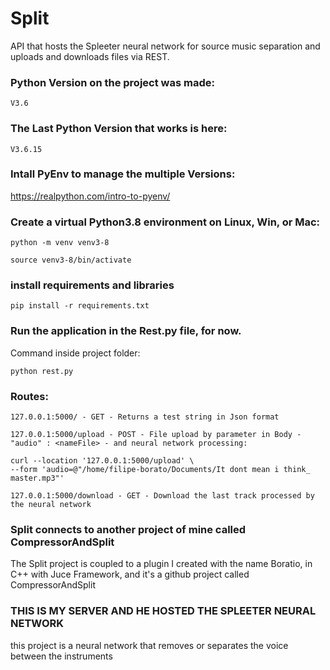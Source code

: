 # Split
 API that hosts the Spleeter neural network for source music separation and uploads and downloads files via REST.
 
### Python Version on the project was made:
``
V3.6
``
### The Last Python Version that works is here:
``
V3.6.15
``

### Intall PyEnv to manage the multiple Versions:

https://realpython.com/intro-to-pyenv/
 
 ### Create a virtual Python3.8 environment on Linux, Win, or Mac:
 ```
 python -m venv venv3-8
 ```
 
 ```
 source venv3-8/bin/activate
 ```
 ### install requirements and libraries
 ```
 pip install -r requirements.txt
 ```

 ### Run the application in the Rest.py file, for now.
Command inside project folder: 
```
python rest.py
```

### Routes: 
``
127.0.0.1:5000/ - GET - Returns a test string in Json format
``

``
127.0.0.1:5000/upload - POST - File upload by parameter in Body - "audio" : <nameFile> - and neural network processing:
``
```
curl --location '127.0.0.1:5000/upload' \
--form 'audio=@"/home/filipe-borato/Documents/It dont mean i think_ master.mp3"'
```
``
127.0.0.1:5000/download - GET - Download the last track processed by the neural network
``
### Split connects to another project of mine called CompressorAndSplit

The Split project is coupled to a plugin I created with the name Boratio, in C++ with Juce Framework, and it's a github project called CompressorAndSplit

### THIS IS MY SERVER AND HE HOSTED THE SPLEETER NEURAL NETWORK
this project is a neural network that removes or separates the voice between the instruments
 
 
